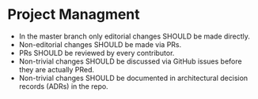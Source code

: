 # Project Managment

* In the master branch only editorial changes SHOULD be made directly.
* Non-editorial changes SHOULD be made via PRs.
* PRs SHOULD be reviewed by every contributor.
* Non-trivial changes SHOULD be discussed via GitHub issues before they are
  actually PRed.
* Non-trivial changes SHOULD be documented in architectural decision records
  (ADRs) in the repo.
